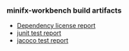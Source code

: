 ### minifx-workbench build artifacts

* [Dependency license report](dependency-license/index.html)
* [junit test report](tests/test/index.html)
* [jacoco test report](jacoco/test/html/index.html) 